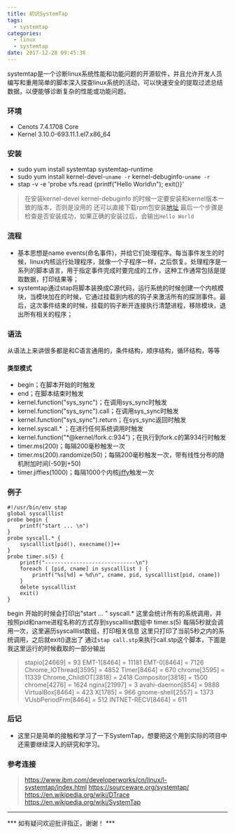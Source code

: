 ```yaml
---
title: 初识SystemTap
tags:
  - systemtap
categories:
  - linux
  - systemtap
date: 2017-12-28 09:45:38
---
```

systemtap是一个诊断linux系统性能和功能问题的开源软件，并且允许开发人员编写和重用简单的脚本深入探查linux系统的活动，可以快速安全的提取过滤总结数据，以便能够诊断复杂的性能或功能问题。

<!-- more -->

### 环境
* Cenots 7.4.1708 Core
* Kernel 3.10.0-693.11.1.el7.x86_64

### 安装
* sudo yum install systemtap systemtap-runtime
* sudo yum install kernel-devel-`uname -r` kernel-debuginfo-`uname -r`
* stap -v -e 'probe vfs.read {printf("Hello World\n"); exit()}'

> 在安装kernel-devel kernel-debuginfo 的时候一定要安装和kernel版本一致的版本，否则是没用的
> 还可以直接下载rpm包安装[地址](http://debuginfo.centos.org/)
> 最后一个步骤是检查是否安装成功，如果正确的安装过后，会输出`Hello World`

### 流程
* 基本思想是name events(命名事件)，并给它们处理程序。每当事件发生的时候，linux内核运行处理程序，就像一个子程序一样，之后恢复。处理程序是一系列的脚本语言，用于指定事件完成时要完成的工作，这种工作通常包括是提取数据，打印结果等；
* systemtap通过stap将脚本装换成C源代码，运行系统的时候创建一个内核模块，当模块加在的时候，它通过挂载到内核的钩子来激活所有的探测事件。最后，这次事件结束的时候，挂载的钩子断开连接执行清楚进程，移除模块，退出所有相关的程序；

### 语法
从语法上来讲很多都是和C语言通用的，条件结构，顺序结构，循环结构，等等
#### 类型模式
* begin；在脚本开始的时触发
* end；在脚本结束时触发
* kernel.function("sys_sync")；在调用sys_sync时触发
* kernel.function("sys_sync").call；在调用sys_sync时触发
* kernel.function("sys_sync").return；在sys_sync返回时触发
* kernel.syscall.* ；在进行任何系统调用时触发
* kernel.function("*@kernel/fork.c:934")；在执行到fork.c的第934行时触发
* timer.ms(200)；每隔200毫秒触发一次
* timer.ms(200).randomize(50)；每隔200毫秒触发一次，带有线性分布的随机附加时间(-50到+50)
* timer.jiffies(1000)；每隔1000个内核[jiffy](http://man7.org/linux/man-pages/man7/time.7.html)触发一次

### 例子
```stap
#!/usr/bin/env stap
global syscalllist
probe begin {
    printf("start ... \n")
}
probe syscall.* {
    syscalllist[pid(), execname()]++
}
probe timer.s(5) {
    printf("-----------------------------\n")
    foreach ( [pid, cname] in syscalllist ) {
        printf("%s[%d] = %d\n", cname, pid, syscalllist[pid, cname])
    }
    delete syscalllist
    exit()
}
```
begin 开始的时候会打印出"start ... "
syscall.* 这里会统计所有的系统调用，并按照pid和name进程名称的方式存到syscalllist数组中
timer.s(5) 每隔5秒就会调用一次，这里遍历syscalllist数组，打印相关信息
这里只打印了当前5秒之内的系统调用，之后就exit()退出了
通过`stap call.stp`来执行call.stp这个脚本，下面是我这里运行的时候截取的一部分输出
> stapio[24669] = 93
> EMT-1[8464] = 11181
> EMT-0[8464] = 7126
> Chrome_IOThread[3595] = 4852
> Timer[8464] = 670
> chrome[3595] = 11339
> Chrome_ChildIOT[3818] = 2418
> Compositor[3818] = 1500
> chrome[4276] = 1624
> nginx[21997] = 3
> avahi-daemon[854] = 9888
> VirtualBox[8464] = 423
> X[1785] = 966
> gnome-shell[2557] = 1373
> VUsbPeriodFrm[8464] = 512
> INTNET-RECV[8464] = 611


### 后记
* 这里只是简单的接触和学习了一下SystemTap，想要把这个用到实际的项目中还需要继续深入的研究和学习。

### 参考连接
> https://www.ibm.com/developerworks/cn/linux/l-systemtap/index.html
> https://sourceware.org/systemtap/
> https://en.wikipedia.org/wiki/DTrace
> https://en.wikipedia.org/wiki/SystemTap

---

*** 如有疑问欢迎批评指正，谢谢！ ***
